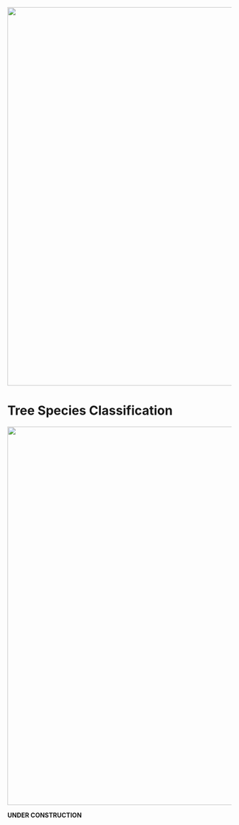 <div align="center">
<p>
   <a align="left" href="recogna.tech" target="_blank">
   <img width="850" src="https://i1.rgstatic.net/ii/lab.file/AS%3A610997660299264%401522684602522_xl"></a>
</p>
</div>

# Tree Species Classification

<div align="center">
<p>
   <img width="850" src="https://drive.google.com/uc?export=view&id=1Z7YAlfncXLZvDvt2NJh_dCBxySpDLmfZ"></a>
</p>
</div>

**UNDER CONSTRUCTION**
